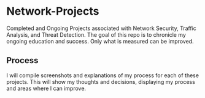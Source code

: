# Network-Projects
Completed and Ongoing Projects associated with Network Security, Traffic Analysis, and Threat Detection. 
The goal of this repo is to chronicle my ongoing education and success. Only what is measured can be improved.


## Process

I will compile screenshots and explanations of my process for each of these projects. This will show my thoughts and decisions, displaying my process and areas where I can improve.
